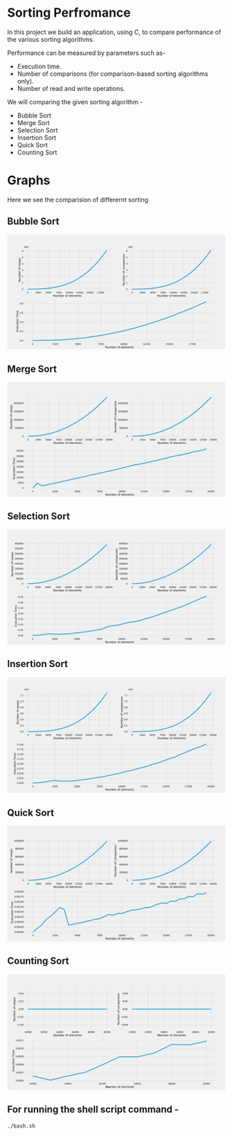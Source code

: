 # Sorting Perfromance
  In this project we build an application, using C, to compare performance of the various sorting algorithms.

Performance can be measured by parameters such as-
- Execution time.
- Number of comparisons (for comparison-based sorting algorithms only).
- Number of read and write operations.

We will comparing the given sorting algorithm -

- Bubble Sort
- Merge Sort
- Selection Sort
- Insertion Sort
- Quick Sort
- Counting Sort

# Graphs 
Here we see the comparision of differernt sorting

## Bubble Sort
![](scr/Bubble.png)

## Merge Sort
![](scr/Merge.png)

## Selection Sort
![](scr/Selection.png)

## Insertion Sort
![](scr/Insertion.png)

## Quick Sort
![](scr/Quick.png)

## Counting Sort
![](scr/Counting.png)


## For running the shell script command -
    ./bash.sh